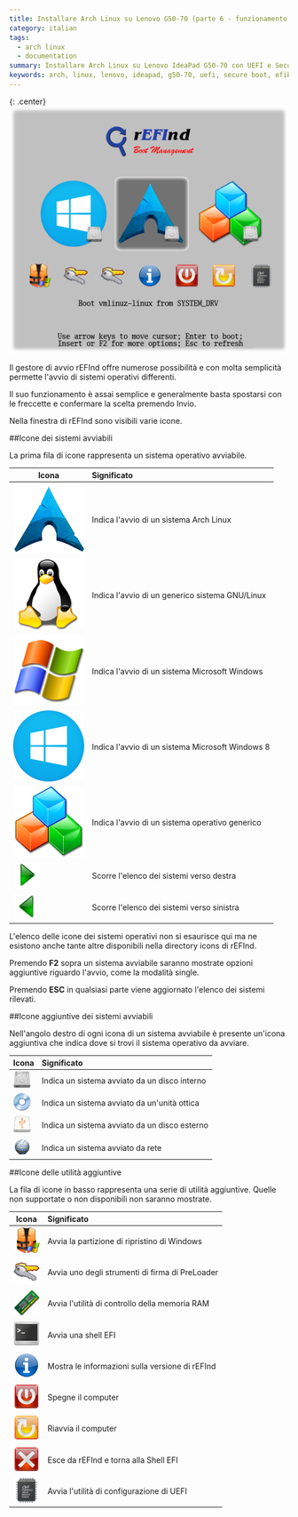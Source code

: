 ```yaml
---
title: Installare Arch Linux su Lenovo G50-70 (parte 6 - funzionamento di rEFInd)
category: italian
tags:
  - arch linux
  - documentation
summary: Installare Arch Linux su Lenovo IdeaPad G50-70 con UEFI e Secure Boot
keywords: arch, linux, lenovo, ideapad, g50-70, uefi, secure boot, efibootmgr, loader, refind, prebootloader
---
```


{: .center}
![refind.png]

Il gestore di avvio rEFInd offre numerose possibilità e con molta semplicità
permette l'avvio di sistemi operativi differenti.

Il suo funzionamento è assai semplice e generalmente basta spostarsi con le
freccette e confermare la scelta premendo Invio.

Nella finestra di rEFInd sono visibili varie icone.

##Icone dei sistemi avviabili

La prima fila di icone rappresenta un sistema operativo avviabile.

|**Icona**                  |**Significato**                                  |
|---------------------------|:------------------------------------------------|
|![os_arch.png]             |Indica l'avvio di un sistema Arch Linux          |
|![os_linux.png]            |Indica l'avvio di un generico sistema GNU/Linux  |
|![os_win.png]              |Indica l'avvio di un sistema Microsoft Windows   |
|![os_win8.png]             |Indica l'avvio di un sistema Microsoft Windows 8 |
|![os_unknown.png]          |Indica l'avvio di un sistema operativo generico  |
|![arrow_right.png]         |Scorre l'elenco dei sistemi verso destra         |
|![arrow_left.png]          |Scorre l'elenco dei sistemi verso sinistra       |

L'elenco delle icone dei sistemi operativi non si esaurisce qui ma ne esistono
anche tante altre disponibili nella directory icons di rEFInd.

Premendo **F2** sopra un sistema avviabile saranno mostrate opzioni aggiuntive
riguardo l'avvio, come la modalità single.

Premendo **ESC** in qualsiasi parte viene aggiornato l'elenco dei sistemi rilevati.

##Icone aggiuntive dei sistemi avviabili

Nell'angolo destro di ogni icona di un sistema avviabile è presente un'icona
aggiuntiva che indica dove si trovi il sistema operativo da avviare.

|**Icona**                  |**Significato**                                  |
|---------------------------|:------------------------------------------------|
|![vol_internal.png]        |Indica un sistema avviato da un disco interno    |
|![vol_optical.png]         |Indica un sistema avviato da un'unità ottica     |
|![vol_external.png]        |Indica un sistema avviato da un disco esterno    |
|![vol_net.png]             |Indica un sistema avviato da rete                |

##Icone delle utilità aggiuntive

La fila di icone in basso rappresenta una serie di utilità aggiuntive. Quelle
non supportate o non disponibili non saranno mostrate.

|**Icona**                  |**Significato**                                  |
|---------------------------|:------------------------------------------------|
|![tool_windows_rescue.png] |Avvia la partizione di ripristino di Windows     |
|![tool_mok_tool.png]       |Avvia uno degli strumenti di firma di PreLoader  |
|![tool_memtest.png]        |Avvia l'utilità di controllo della memoria RAM   |
|![tool_shell.png]          |Avvia una shell EFI                              |
|![func_about.png]          |Mostra le informazioni sulla versione di rEFInd  |
|![func_shutdown.png]       |Spegne il computer                               |
|![func_reset.png]          |Riavvia il computer                              |
|![func_exit.png]           |Esce da rEFInd e torna alla Shell EFI            |
|![func_firmware.png]       |Avvia l'utilità di configurazione di UEFI        |


[refind.png]: /resources/articles/2015-06/refind.png
[os_arch.png]: /resources/articles/2015-06/refind/os_arch.png
[os_linux.png]: /resources/articles/2015-06/refind/os_linux.png
[os_win.png]: /resources/articles/2015-06/refind/os_win.png
[os_win8.png]: /resources/articles/2015-06/refind/os_win8.png
[os_unknown.png]: /resources/articles/2015-06/refind/os_unknown.png
[arrow_left.png]: /resources/articles/2015-06/refind/arrow_left.png
[arrow_right.png]: /resources/articles/2015-06/refind/arrow_right.png
[tool_windows_rescue.png]: /resources/articles/2015-06/refind/tool_windows_rescue.png
[tool_mok_tool.png]: /resources/articles/2015-06/refind/tool_mok_tool.png
[tool_memtest.png]: /resources/articles/2015-06/refind/tool_memtest.png
[tool_shell.png]: /resources/articles/2015-06/refind/tool_shell.png
[func_about.png]: /resources/articles/2015-06/refind/func_about.png
[func_shutdown.png]: /resources/articles/2015-06/refind/func_shutdown.png
[func_reset.png]: /resources/articles/2015-06/refind/func_reset.png
[func_exit.png]: /resources/articles/2015-06/refind/func_exit.png
[func_firmware.png]: /resources/articles/2015-06/refind/func_firmware.png
[vol_internal.png]: /resources/articles/2015-06/refind/vol_internal.png
[vol_optical.png]: /resources/articles/2015-06/refind/vol_optical.png
[vol_external.png]: /resources/articles/2015-06/refind/vol_external.png
[vol_net.png]: /resources/articles/2015-06/refind/vol_net.png
